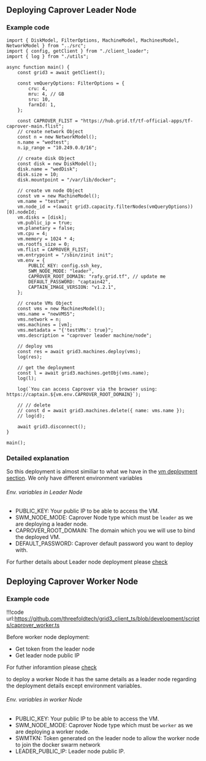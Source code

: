 

## Deploying Caprover Leader Node

### Example code

```
import { DiskModel, FilterOptions, MachineModel, MachinesModel, NetworkModel } from "../src";
import { config, getClient } from "./client_loader";
import { log } from "./utils";

async function main() {
    const grid3 = await getClient();

    const vmQueryOptions: FilterOptions = {
        cru: 4,
        mru: 4, // GB
        sru: 10,
        farmId: 1,
    };

    const CAPROVER_FLIST = "https://hub.grid.tf/tf-official-apps/tf-caprover-main.flist";
    // create network Object
    const n = new NetworkModel();
    n.name = "wedtest";
    n.ip_range = "10.249.0.0/16";

    // create disk Object
    const disk = new DiskModel();
    disk.name = "wedDisk";
    disk.size = 10;
    disk.mountpoint = "/var/lib/docker";

    // create vm node Object
    const vm = new MachineModel();
    vm.name = "testvm";
    vm.node_id = +(await grid3.capacity.filterNodes(vmQueryOptions))[0].nodeId;
    vm.disks = [disk];
    vm.public_ip = true;
    vm.planetary = false;
    vm.cpu = 4;
    vm.memory = 1024 * 4;
    vm.rootfs_size = 0;
    vm.flist = CAPROVER_FLIST;
    vm.entrypoint = "/sbin/zinit init";
    vm.env = {
        PUBLIC_KEY: config.ssh_key,
        SWM_NODE_MODE: "leader",
        CAPROVER_ROOT_DOMAIN: "rafy.grid.tf", // update me
        DEFAULT_PASSWORD: "captain42",
        CAPTAIN_IMAGE_VERSION: "v1.2.1",
    };

    // create VMs Object
    const vms = new MachinesModel();
    vms.name = "newVMS5";
    vms.network = n;
    vms.machines = [vm];
    vms.metadata = "{'testVMs': true}";
    vms.description = "caprover leader machine/node";

    // deploy vms
    const res = await grid3.machines.deploy(vms);
    log(res);

    // get the deployment
    const l = await grid3.machines.getObj(vms.name);
    log(l);

    log(`You can access Caprover via the browser using: https://captain.${vm.env.CAPROVER_ROOT_DOMAIN}`);

    // // delete
    // const d = await grid3.machines.delete({ name: vms.name });
    // log(d);

    await grid3.disconnect();
}

main();
```



### Detailed explanation

So this deployment is almost similiar to what we have in the [vm deployment section](/javascript/grid3_javascript_vm.md). We only have different environment variables


###### Env. variables in Leader Node
- PUBLIC_KEY: Your public IP to be able to access the VM.
- SWM_NODE_MODE: Caprover Node type which must be `leader` as we are deploying a leader node.
- CAPROVER_ROOT_DOMAIN: The domain which you we will use to bind the deployed VM.
- DEFAULT_PASSWORD: Caprover default password you want to deploy with.


For further details about Leader node deployment please [check](https://github.com/freeflowuniverse/freeflow_caprover#a-leader-node-deploymentsetup)


## Deploying Caprover Worker Node

### Example code

!!!code url:https://github.com/threefoldtech/grid3_client_ts/blob/development/scripts/caprover_worker.ts


Before worker node deployment:
 - Get token from the leader node
 - Get leader node public IP

  For futher inforamtion please [check](https://github.com/freeflowuniverse/freeflow_caprover#step-4-access-the-captain-dashboard)


to deploy a worker Node it has the same details as a leader node regarding the deployment details except environment variables.

###### Env. variables in worker Node
- PUBLIC_KEY: Your public IP to be able to access the VM.
- SWM_NODE_MODE: Caprover Node type which must be `worker` as we are deploying a worker node.
- SWMTKN: Token generated on the leader node to allow the worker node to join the docker swarm network 
- LEADER_PUBLIC_IP: Leader node public IP.
